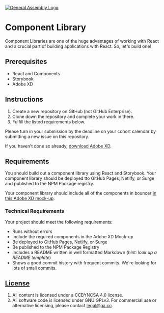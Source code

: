 [![General Assembly Logo](https://camo.githubusercontent.com/1a91b05b8f4d44b5bbfb83abac2b0996d8e26c92/687474703a2f2f692e696d6775722e636f6d2f6b6538555354712e706e67)](https://generalassemb.ly/education/web-development-immersive)

# Component Library

Component Libraries are one of the huge advantages of working with React and a
crucial part of building applications with React. So, let's build one!

## Prerequisites

- React and Components
- Storybook
- Adobe XD

## Instructions

1. Create a new repository on GitHub (not GitHub Enterprise).
1. Clone down the repository and complete your work in there.
1. Fulfill the listed requirements below.

Please turn in your submission by the deadline on your cohort calendar by
submitting a new issue on this repository.

If you haven't done so already,
[download Adobe XD](https://www.adobe.com/products/xd.html).

## Requirements

You should build out a component library using React and Storybook. Your
component library should be deployed tto GitHub Pages, Netlify, or Surge and
published to the NPM Package registry.

Your component library should include all of the components in bouncer [in this Adobe XD
mock-up](https://drive.google.com/drive/folders/1d89lhVfRE-WTTkVmZ27xcuCBWT0KSBKA?usp=sharing).

### Technical Requirements

Your project should meet the following requirements:

- Runs without errors
- Include the required components in the Adobe XD Mock-up
- Be deployed to GitHub Pages, Netlify, or Surge
- Be published to the NPM Package Registry
- Includes a README written in well formatted Markdown (_hint: look up a README
  template_)
- Shows a good commit history with frequent commits. We're looking for lots of
  small commits.

## [License](LICENSE)

1.  All content is licensed under a CC­BY­NC­SA 4.0 license.
1.  All software code is licensed under GNU GPLv3. For commercial use or
    alternative licensing, please contact legal@ga.co.
